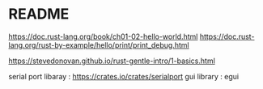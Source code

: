 # README

https://doc.rust-lang.org/book/ch01-02-hello-world.html
https://doc.rust-lang.org/rust-by-example/hello/print/print_debug.html

https://stevedonovan.github.io/rust-gentle-intro/1-basics.html



serial port libaray : https://crates.io/crates/serialport
gui library : egui
